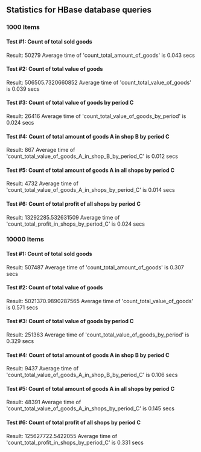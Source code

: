 ## Statistics for HBase database queries

### 1000 Items

#### Test #1: Count of total sold goods
Result: 50279
Average time of 'count_total_amount_of_goods' is 0.043 secs
#### Test #2: Count of total value of goods
Result: 506505.7320660852
Average time of 'count_total_value_of_goods' is 0.039 secs
#### Test #3: Count of total value of goods by period C
Result: 26416
Average time of 'count_total_value_of_goods_by_period' is 0.024 secs
#### Test #4: Count of total amount of goods A in shop B by period C
Result: 867
Average time of 'count_total_value_of_goods_A_in_shop_B_by_period_C' is 0.012 secs
#### Test #5: Count of total amount of goods A in all shops by period C
Result: 4732
Average time of 'count_total_value_of_goods_A_in_shops_by_period_C' is 0.014 secs
#### Test #6: Count of total profit of all shops by period C
Result: 13292285.532631509
Average time of 'count_total_profit_in_shops_by_period_C' is 0.024 secs

### 10000 Items

#### Test #1: Count of total sold goods
Result: 507487
Average time of 'count_total_amount_of_goods' is 0.307 secs
#### Test #2: Count of total value of goods
Result: 5021370.9890287565
Average time of 'count_total_value_of_goods' is 0.571 secs
#### Test #3: Count of total value of goods by period C
Result: 251363
Average time of 'count_total_value_of_goods_by_period' is 0.329 secs
#### Test #4: Count of total amount of goods A in shop B by period C
Result: 9437
Average time of 'count_total_value_of_goods_A_in_shop_B_by_period_C' is 0.106 secs
#### Test #5: Count of total amount of goods A in all shops by period C
Result: 48391
Average time of 'count_total_value_of_goods_A_in_shops_by_period_C' is 0.145 secs
#### Test #6: Count of total profit of all shops by period C
Result: 125627722.5422055
Average time of 'count_total_profit_in_shops_by_period_C' is 0.331 secs